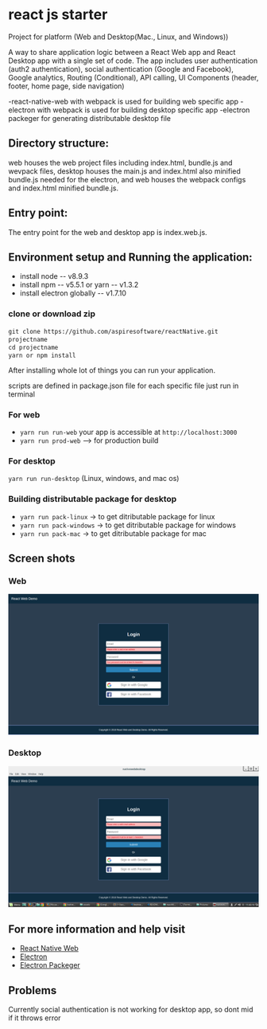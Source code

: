 # react js starter
Project for platform (Web and Desktop(Mac., Linux, and Windows))

A way to share application logic between a React Web app and React Desktop app with a single set of code. The app includes user authentication (auth2 authentication), social authentication (Google and Facebook), Google analytics, Routing (Conditional), API calling, UI Components (header, footer, home page, side navigation)

-react-native-web with webpack is used for building web specific app
-electron with webpack is used for building desktop specific app
-electron packeger for generating distributable desktop file

## Directory structure:

web houses the web project files including index.html, bundle.js and wevpack files, desktop houses the main.js and index.html also minified bundle.js  needed for the electron, and web houses the webpack configs and index.html minified bundle.js.

## Entry point:

The entry point for the web and desktop app is index.web.js.

## Environment setup and Running the application:

- install node -- v8.9.3
- install npm -- v5.5.1 or yarn -- v1.3.2
- install electron globally -- v1.7.10

### clone or download zip

```
git clone https://github.com/aspiresoftware/reactNative.git projectname
cd projectname
yarn or npm install
```

After installing whole lot of things you can run your application.

scripts are defined in package.json file for each specific file
just run in terminal

### For web
- `yarn run run-web` your app is accessible at `http://localhost:3000`
- `yarn run prod-web` --> for production build

### For desktop
`yarn run run-desktop` (Linux, windows, and mac os)

### Building distributable package for desktop
- `yarn run pack-linux` -> to get ditributable package for linux
- `yarn run pack-windows` -> to get ditributable package for windows
- `yarn run pack-mac` -> to get ditributable package for mac

## Screen shots

### Web
![alt web image not found](./src/assets/web.png)

### Desktop
![alt desktop image not found](./src/assets/desktop.png)

## For more information and help visit

- [React Native Web](https://github.com/necolas/react-native-web)
- [Electron](https://electronjs.org/)
- [Electron Packeger](https://www.npmjs.com/package/electron-packager)

## Problems

Currently social authentication is not working for desktop app, so dont mid if it throws error
